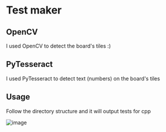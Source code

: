 # Test maker

## OpenCV

I used OpenCV to detect the board's tiles :)

## PyTesseract

I used PyTesseract to detect text (numbers) on the board's tiles

## Usage

Follow the directory structure and it will output tests for cpp

![image](https://user-images.githubusercontent.com/65072072/196588124-51fd14a2-f6c5-47bd-85d6-d0f0be14b87d.png)
